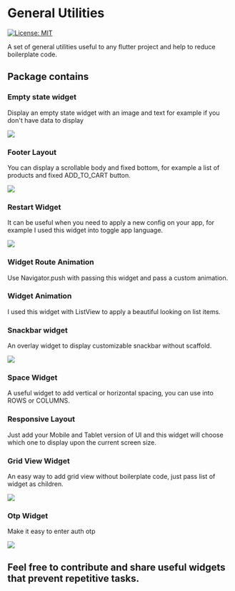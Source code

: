 # General Utilities

[![License: MIT](https://img.shields.io/badge/License-MIT-yellow.svg)](https://opensource.org/licenses/MIT)

A set of general utilities useful to any flutter project and help to reduce boilerplate code.

## Package contains

### Empty state widget

Display an empty state widget with an image and text for example if you don't have data to display

![](screens/empty.png)

### Footer Layout

You can display a scrollable body and fixed bottom, for example a list of products and fixed ADD_TO_CART button.

![](screens/footerlayout.png)

### Restart Widget

It can be useful when you need to apply a new config on your app, for example I used this widget into toggle app language.

![](screens/restart.png)

### Widget Route Animation

Use Navigator.push with passing this widget and pass a custom animation.

### Widget Animation

I used this widget with ListView to apply a beautiful looking on list items.

### Snackbar widget

An overlay widget to display customizable snackbar without scaffold.

![](screens/snackbar.png)

### Space Widget

A useful widget to add vertical or horizontal spacing, you can use into ROWS or COLUMNS.

### Responsive Layout

Just add your Mobile and Tablet version of UI and this widget will choose which one to display upon the current screen size.

### Grid View Widget

An easy way to add grid view without boilerplate code, just pass list of widget as children.

![](screens/grid.png)

### Otp Widget

Make it easy to enter auth otp

![](screens/otp.png)


## Feel free to contribute and share useful widgets that prevent repetitive tasks.


